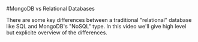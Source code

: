 #MongoDB vs Relational Databases

There are some key differences between a traditional "relational" database like SQL and MongoDB's "NoSQL" type. In this video we'll give high level but explicite overview of the differences.
